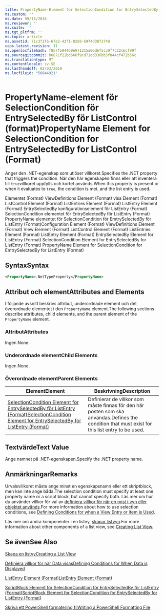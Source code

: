 ```yaml
---
title: PropertyName-Element för SelectionCondition för EntrySelectedBy för ListControl (Format) | Microsoft Docs
ms.custom: ''
ms.date: 09/13/2016
ms.reviewer: ''
ms.suite: ''
ms.tgt_pltfrm: ''
ms.topic: article
ms.assetid: 71c3f1f6-6fe2-42f1-8260-6974d3871748
caps.latest.revision: 11
ms.openlocfilehash: f857f5944b9e971215a06d6f5c39f7c22c6cf99f
ms.sourcegitcommit: b6871f21bd666f9cd71dd336bb3f844cf472b56c
ms.translationtype: MT
ms.contentlocale: sv-SE
ms.lasthandoff: 02/03/2019
ms.locfileid: "56844921"
---
```

# <a name="propertyname-element-for-selectioncondition-for-entryselectedby-for-listcontrol-format"></a><span data-ttu-id="4ffd9-102">PropertyName-element för SelectionCondition för EntrySelectedBy för ListControl (format)</span><span class="sxs-lookup"><span data-stu-id="4ffd9-102">PropertyName Element for SelectionCondition for EntrySelectedBy for ListControl (Format)</span></span>

<span data-ttu-id="4ffd9-103">Anger den .NET-egenskap som utlöser villkoret.</span><span class="sxs-lookup"><span data-stu-id="4ffd9-103">Specifies the .NET property that triggers the condition.</span></span> <span data-ttu-id="4ffd9-104">När den här egenskapen finns eller att inventera till `true`villkoret uppfylls och kortet används.</span><span class="sxs-lookup"><span data-stu-id="4ffd9-104">When this property is present or when it evaluates to `true`, the condition is met, and the list entry is used.</span></span>

<span data-ttu-id="4ffd9-105">Elementet (Format) ViewDefinitions Element (Format) visa Element (Format) ListControl Element (Format) ListEntries Element (Format) ListEntry Element (Format) EntrySelectedBy konfigurationselement för ListEntry (Format) SelectionCondition elementet för EntrySelectedBy för ListEntry (Format) PropertyName elementet för SelectionCondition för EmtrySelectedBy för ListEntry (Format)</span><span class="sxs-lookup"><span data-stu-id="4ffd9-105">Configuration Element (Format) ViewDefinitions Element (Format) View Element (Format) ListControl Element (Format) ListEntries Element (Format) ListEntry Element (Format) EntrySelectedBy Element for ListEntry (Format) SelectionCondition Element for EntrySelectedBy for ListEntry (Format) PropertyName Element for SelectionCondition for EmtrySelectedBy for ListEntry (Format)</span></span>

## <a name="syntax"></a><span data-ttu-id="4ffd9-106">Syntax</span><span class="sxs-lookup"><span data-stu-id="4ffd9-106">Syntax</span></span>

```xml
<PropertyName>.NetTypeProperty</PropertyName>
```

## <a name="attributes-and-elements"></a><span data-ttu-id="4ffd9-107">Attribut och element</span><span class="sxs-lookup"><span data-stu-id="4ffd9-107">Attributes and Elements</span></span>

<span data-ttu-id="4ffd9-108">I följande avsnitt beskrivs attribut, underordnade element och det överordnade elementet i den `PropertyName` element.</span><span class="sxs-lookup"><span data-stu-id="4ffd9-108">The following sections describe attributes, child elements, and the parent element of the `PropertyName` element.</span></span>

### <a name="attributes"></a><span data-ttu-id="4ffd9-109">Attribut</span><span class="sxs-lookup"><span data-stu-id="4ffd9-109">Attributes</span></span>

<span data-ttu-id="4ffd9-110">Ingen.</span><span class="sxs-lookup"><span data-stu-id="4ffd9-110">None.</span></span>

### <a name="child-elements"></a><span data-ttu-id="4ffd9-111">Underordnade element</span><span class="sxs-lookup"><span data-stu-id="4ffd9-111">Child Elements</span></span>

<span data-ttu-id="4ffd9-112">Ingen.</span><span class="sxs-lookup"><span data-stu-id="4ffd9-112">None.</span></span>

### <a name="parent-elements"></a><span data-ttu-id="4ffd9-113">Överordnade element</span><span class="sxs-lookup"><span data-stu-id="4ffd9-113">Parent Elements</span></span>

|<span data-ttu-id="4ffd9-114">Element</span><span class="sxs-lookup"><span data-stu-id="4ffd9-114">Element</span></span>|<span data-ttu-id="4ffd9-115">Beskrivning</span><span class="sxs-lookup"><span data-stu-id="4ffd9-115">Description</span></span>|
|-------------|-----------------|
|[<span data-ttu-id="4ffd9-116">SelectionCondition Element för EntrySelectedBy för ListEntry (Format)</span><span class="sxs-lookup"><span data-stu-id="4ffd9-116">SelectionCondition Element for EntrySelectedBy for ListEntry (Format)</span></span>](./selectioncondition-element-for-entryselectedby-for-listcontrol-format.md)|<span data-ttu-id="4ffd9-117">Definierar de villkor som måste finnas för den här posten som ska användas.</span><span class="sxs-lookup"><span data-stu-id="4ffd9-117">Defines the condition that must exist for this list entry to be used.</span></span>|

## <a name="text-value"></a><span data-ttu-id="4ffd9-118">Textvärde</span><span class="sxs-lookup"><span data-stu-id="4ffd9-118">Text Value</span></span>

<span data-ttu-id="4ffd9-119">Ange namnet på .NET-egenskapen.</span><span class="sxs-lookup"><span data-stu-id="4ffd9-119">Specify the .NET property name.</span></span>

## <a name="remarks"></a><span data-ttu-id="4ffd9-120">Anmärkningar</span><span class="sxs-lookup"><span data-stu-id="4ffd9-120">Remarks</span></span>

<span data-ttu-id="4ffd9-121">Urvalsvillkoret måste ange minst en egenskapsnamn eller ett skriptblock, men kan inte ange båda.</span><span class="sxs-lookup"><span data-stu-id="4ffd9-121">The selection condition must specify at least one property name or a script block, but cannot specify both.</span></span> <span data-ttu-id="4ffd9-122">Läs mer om hur du använder villkor för val av [definiera villkor för när en post i vyn eller objektet används](./defining-conditions-for-displaying-data.md).</span><span class="sxs-lookup"><span data-stu-id="4ffd9-122">For more information about how to use selection conditions, see [Defining Conditions for when a View Entry or Item is Used](./defining-conditions-for-displaying-data.md).</span></span>

<span data-ttu-id="4ffd9-123">Läs mer om andra komponenter i en listvy, [skapar listvyn](./creating-a-list-view.md).</span><span class="sxs-lookup"><span data-stu-id="4ffd9-123">For more information about other components of a list view, see [Creating List View](./creating-a-list-view.md).</span></span>

## <a name="see-also"></a><span data-ttu-id="4ffd9-124">Se även</span><span class="sxs-lookup"><span data-stu-id="4ffd9-124">See Also</span></span>

[<span data-ttu-id="4ffd9-125">Skapa en listvy</span><span class="sxs-lookup"><span data-stu-id="4ffd9-125">Creating a List View</span></span>](./creating-a-list-view.md)

[<span data-ttu-id="4ffd9-126">Definiera villkor för när Data visas</span><span class="sxs-lookup"><span data-stu-id="4ffd9-126">Defining Conditions for When Data is Displayed</span></span>](./defining-conditions-for-displaying-data.md)

[<span data-ttu-id="4ffd9-127">ListEntry Element (Format)</span><span class="sxs-lookup"><span data-stu-id="4ffd9-127">ListEntry Element (Format)</span></span>](./listentry-element-for-listcontrol-format.md)

[<span data-ttu-id="4ffd9-128">ScriptBlock Element för SelectionCondition för EntrySelectedBy för ListEntry (Format)</span><span class="sxs-lookup"><span data-stu-id="4ffd9-128">ScriptBlock Element for SelectionCondition for EntrySelectedBy for ListEntry (Format)</span></span>](./scriptblock-element-for-selectioncondition-for-entryselectedby-for-listcontrol-format.md)

[<span data-ttu-id="4ffd9-129">Skriva ett PowerShell formatering fil</span><span class="sxs-lookup"><span data-stu-id="4ffd9-129">Writing a PowerShell Formatting File</span></span>](./writing-a-powershell-formatting-file.md)
